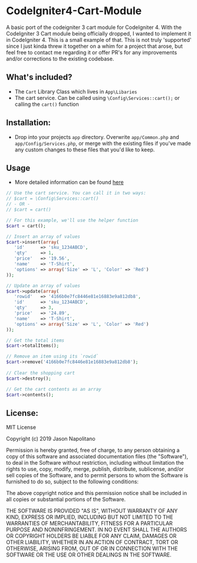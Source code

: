 # CodeIgniter4-Cart-Module
A basic port of the codeigniter 3 cart module for CodeIgniter 4. With the CodeIgniter 3 Cart module being officially dropped, I wanted to implement it in CodeIgniter 4. This is a small example of that. This is not truly 'supported' since I just kinda threw it together on a whim for a project that arose, but feel free to contact me regarding it or offer PR's for any improvements and/or corrections to the existing codebase.

## What's included?
 - The `Cart` Library Class which lives in `App\Libaries`
 - The cart service. Can be called using `\Config\Services::cart();` or calling the `cart()` function

## Installation:
 - Drop into your projects `app` directory. Overwrite `app/Common.php` and `app/Config/Services.php`, or merge with the existing files if you've made any custom changes to these files that you'd like to keep.
 
## Usage
 - More detailed information can be found [here](https://codeigniter.com/userguide3/libraries/cart.html)
 ```php
 // Use the cart service. You can call it in two ways:
 // $cart = \Config\Services::cart() 
 // - OR -
 // $cart = cart()
 
 // For this example, we'll use the helper function
 $cart = cart();
 
 // Insert an array of values
 $cart->insert(array(
    'id'      => 'sku_1234ABCD',
    'qty'     => 1,
    'price'   => '19.56',
    'name'    => 'T-Shirt',
    'options' => array('Size' => 'L', 'Color' => 'Red')
));
 
 // Update an array of values
 $cart->update(array(
    'rowid'   => '4166b0e7fc8446e81e16883e9a812db8',
    'id'      => 'sku_1234ABCD',
    'qty'     => 3,
    'price'   => '24.89',
    'name'    => 'T-Shirt',
    'options' => array('Size' => 'L', 'Color' => 'Red')
));

// Get the total items
$cart->totalItems();

// Remove an item using its `rowid`
$cart->remove('4166b0e7fc8446e81e16883e9a812db8');
   
// Clear the shopping cart
$cart->destroy();

// Get the cart contents as an array
$cart->contents();
```
 
## License:
 MIT License

Copyright (c) 2019 Jason Napolitano

Permission is hereby granted, free of charge, to any person obtaining a copy
of this software and associated documentation files (the "Software"), to deal
in the Software without restriction, including without limitation the rights
to use, copy, modify, merge, publish, distribute, sublicense, and/or sell
copies of the Software, and to permit persons to whom the Software is
furnished to do so, subject to the following conditions:

The above copyright notice and this permission notice shall be included in all
copies or substantial portions of the Software.

THE SOFTWARE IS PROVIDED "AS IS", WITHOUT WARRANTY OF ANY KIND, EXPRESS OR
IMPLIED, INCLUDING BUT NOT LIMITED TO THE WARRANTIES OF MERCHANTABILITY,
FITNESS FOR A PARTICULAR PURPOSE AND NONINFRINGEMENT. IN NO EVENT SHALL THE
AUTHORS OR COPYRIGHT HOLDERS BE LIABLE FOR ANY CLAIM, DAMAGES OR OTHER
LIABILITY, WHETHER IN AN ACTION OF CONTRACT, TORT OR OTHERWISE, ARISING FROM,
OUT OF OR IN CONNECTION WITH THE SOFTWARE OR THE USE OR OTHER DEALINGS IN THE
SOFTWARE.
